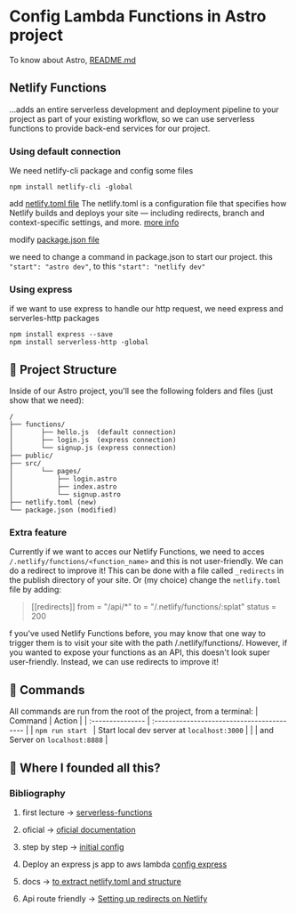 # Config Lambda Functions in Astro project

To know about Astro, [README.md](https://github.com/devrebeleza/week4-common-layout/blob/master/README.md)

## Netlify Functions

...adds an entire serverless development and deployment pipeline to your project as part of your existing workflow, so we can use serverless functions to provide back-end services for our project.

### Using default connection

We need netlify-cli package and config some files

```
npm install netlify-cli -global
```

add [netlify.toml file](https://github.com/devrebeleza/week4-common-layout/blob/config-serverless/netlify.toml)
The netlify.toml is a configuration file that specifies how Netlify builds and deploys your site — including redirects, branch and context-specific settings, and more. [more info](https://docs.netlify.com/configure-builds/file-based-configuration/)

modify [package.json file](https://github.com/devrebeleza/week4-common-layout/blob/config-serverless/package.json)

we need to change a command in package.json to start our project.
this `"start": "astro dev"`, to this `"start": "netlify dev"`

### Using express

if we want to use express to handle our http request, we need express and serverles-http packages

```
npm install express --save
npm install serverless-http -global
```

## 🚀 Project Structure

Inside of our Astro project, you'll see the following folders and files (just show that we need):

```
/
├── functions/
│ 		├── hello.js  (default connection)
│ 		├── login.js  (express connection)
│ 		└── signup.js (express connection)
├── public/
├── src/
│ 		└── pages/
│ 		    ├── login.astro
│ 		    ├── index.astro
│ 		    └── signup.astro
├── netlify.toml (new)
└── package.json (modified)
```

### Extra feature

Currently if we want to acces our Netlify Functions, we need to acces `/.netlify/functions/<function_name>` and this is not user-friendly.
We can do a redirect to improve it!
This can be done with a file called `_redirects` in the publish directory of your site.
Or (my choice) change the `netlify.toml` file by adding:

> [[redirects]]
>       from = "/api/\*"
>       to = "/.netlify/functions/:splat"
>       status = 200

f you've used Netlify Functions before, you may know that one way to trigger them is to visit your site with the path /.netlify/functions/<your function name>. However, if you wanted to expose your functions as an API, this doesn't look super user-friendly. Instead, we can use redirects to improve it!

## 🧞 Commands

All commands are run from the root of the project, from a terminal:
| Command | Action |
| :--------------- | :----------------------------------------- |
| `npm run start ` | Start local dev server at `localhost:3000` |
|                  |             and Server on `localhost:8888` |

## 👀 Where I founded all this?

### Bibliography

1. first lecture -> [serverless-functions](https://www.netlify.com/blog/2021/12/11/serverless-functions-made-simple-just-add-files/)

2. oficial -> [oficial documentation](https://www.netlify.com/products/functions/?utm_campaign=featdaily21&utm_source=netlify&utm_medium=blog&utm_content=simple-serverless)

3. step by step -> [initial config](https://explorers.netlify.com/learn/up-and-running-with-serverless-functions/introduction-with-serverless-functions)

4. Deploy an express js app to aws lambda [config express](https://bitbucket.org/blog/deploy-an-express-js-app-to-aws-lambda-using-the-serverless-framework)

5. docs -> [to extract netlify.toml and structure](https://www.netlify.com/blog/2021/07/23/build-a-modern-shopping-site-with-astro-and-serverless-functions/)

6. Api route friendly -> [Setting up redirects on Netlify](https://www.netlify.com/blog/2021/12/13/setting-up-redirects-on-netlify/?utm_campaign=featdaily21&utm_source=netlify&utm_medium=blog&utm_content=feature-list)
